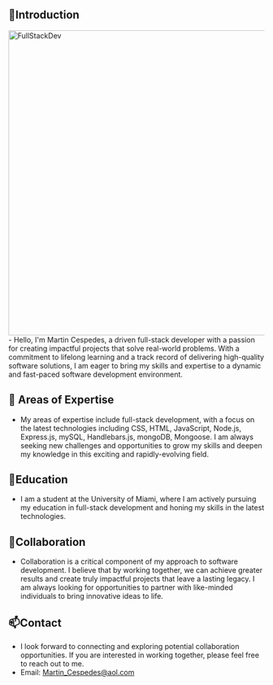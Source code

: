 
## 👋Introduction
<img src="https://media.tenor.com/UttC4AITYR4AAAAd/full-stack-developer.gif" alt="FullStackDev" width="600"/>
- Hello, I'm Martin Cespedes, a driven full-stack developer with a passion for creating impactful projects that solve real-world problems. With a commitment to lifelong learning and a track record of delivering high-quality software solutions, I am eager to bring my skills and expertise to a dynamic and fast-paced software development environment.

## 👀 Areas of Expertise
- My areas of expertise include full-stack development, with a focus on the latest technologies including CSS, HTML, JavaScript, Node.js, Express.js, mySQL, Handlebars.js, mongoDB, Mongoose. I am always seeking new challenges and opportunities to grow my skills and deepen my knowledge in this exciting and rapidly-evolving field.

## 🌱Education
- I am a student at the University of Miami, where I am actively pursuing my education in full-stack development and honing my skills in the latest technologies.

## 💞️Collaboration
- Collaboration is a critical component of my approach to software development. I believe that by working together, we can achieve greater results and create truly impactful projects that leave a lasting legacy. I am always looking for opportunities to partner with like-minded individuals to bring innovative ideas to life.

## 📫Contact
- I look forward to connecting and exploring potential collaboration opportunities.   If you are interested in working together, please feel free to reach out to me.
- Email: Martin_Cespedes@aol.com



